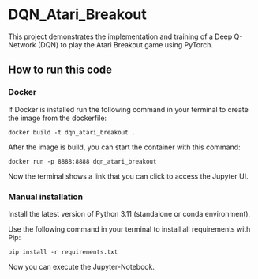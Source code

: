 # DQN_Atari_Breakout

This project demonstrates the implementation and training of a Deep Q-Network (DQN) to play the Atari Breakout game using PyTorch.

## How to run this code

### Docker

If Docker is installed run the following command in your terminal to create the image from the dockerfile:

```
docker build -t dqn_atari_breakout .
```

After the image is build, you can start the container with this command:

```
docker run -p 8888:8888 dqn_atari_breakout
```

Now the terminal shows a link that you can click to access the Jupyter UI.

### Manual installation

Install the latest version of Python 3.11 (standalone or conda environment).

Use the following command in your terminal to install all requirements with Pip:

```
pip install -r requirements.txt
```

Now you can execute the Jupyter-Notebook.
